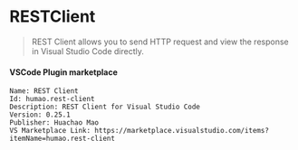 # RESTClient

> REST Client allows you to send HTTP request and view the response in Visual Studio Code directly.

#### VSCode Plugin marketplace

```
Name: REST Client
Id: humao.rest-client
Description: REST Client for Visual Studio Code
Version: 0.25.1
Publisher: Huachao Mao
VS Marketplace Link: https://marketplace.visualstudio.com/items?itemName=humao.rest-client
```